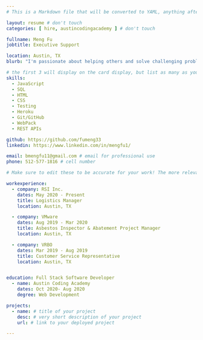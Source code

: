 ```yaml
---
# This is a Markdown file that will be converted to YAML, anything after a `#` is a comment and won't be read

layout: resume # don't touch
categories: [ hire, austincodingacademy ] # don't touch

fullname: Meng Fu
jobtitle: Executive Support

location: Austin, TX
blurb: "I'm passionate about helping others and solve challenging problems" # tells us what your mission is, why you learned coding, or what makes you special

# the first 3 will display on the card display, but list as many as you want, they will be visible on your hire page
skills:
  - JavaScript
  - SQL
  - HTML
  - CSS
  - Testing
  - Heroku
  - Git/GitHub
  - WebPack
  - REST APIs

github: https://github.com/fumeng33
linkedin: https://www.linkedin.com/in/mengfu1/

email: bmengfu11@gmail.com # email for professional use
phone: 512-577-1816 # cell number

# Make sure to edit these to be accurate for your work! The more relevant the better if the role was technical, don't feel like you need to put every job you've had.

workexperience:
  - company: RSI Inc. 
    dates: May 2020 - Present 
    title: Logistics Manager
    location: Austin, TX

  - company: VMware
    dates: Aug 2019 - Mar 2020
    title: Asbestos Inspector & Abatement Project Manager
    location: Austin, TX

  - company: VRBO
    dates: Mar 2019 - Aug 2019
    title: Customer Service Representative
    location: Austin, TX


education: Full Stack Software Developer
  - name: Austin Coding Academy
    dates: Oct 2020- Aug 2020
    degree: Web Development

projects:
  - name: # title of your project
    desc: # very short description of your project
    url: # link to your deployed project

---
```

